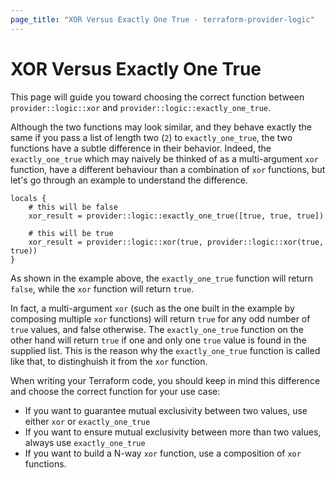 ```yaml
---
page_title: "XOR Versus Exactly One True - terraform-provider-logic"
---
```


# XOR Versus Exactly One True
This page will guide you toward choosing the correct function between `provider::logic::xor` and `provider::logic::exactly_one_true`.

Although the two functions may look similar, and they behave exactly the same if you pass a list of length two (`2`) to `exactly_one_true`, the two functions
have a subtle difference in their behavior. Indeed, the `exactly_one_true` which may naively be thinked of as a multi-argument `xor` function, have a different
behaviour than a combination of `xor` functions, but let's go through an example to understand the difference.

```hcl
locals {
    # this will be false
    xor_result = provider::logic::exactly_one_true([true, true, true])

    # this will be true
    xor_result = provider::logic::xor(true, provider::logic::xor(true, true))
}

```

As shown in the example above, the `exactly_one_true` function will return `false`, while the `xor` function will return `true`.

In fact, a multi-argument `xor` (such as the one built in the example by composing multiple `xor` functions) will return `true` for any odd number of
`true` values, and false otherwise. The `exactly_one_true` function on the other hand will return `true` if one and only one `true` value is found in the
supplied list. This is the reason why the `exactly_one_true` function is called like that, to distinghuish it from the `xor` function.

When writing your Terraform code, you should keep in mind this difference and choose the correct function for your use case:
- If you want to guarantee mutual exclusivity between two values, use either `xor` or `exactly_one_true`
- If you want to ensure mutual exclusivity between more than two values, always use `exactly_one_true`
- If you want to build a N-way `xor` function, use a composition of `xor` functions.
